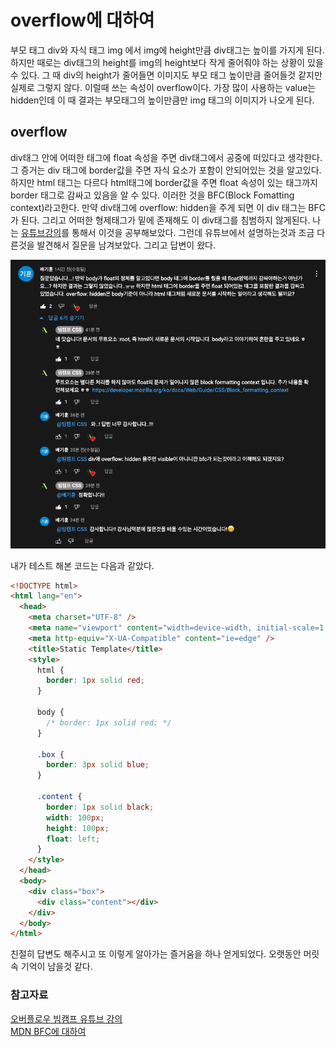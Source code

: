 # overflow에 대하여

부모 태그 div와 자식 태그 img 에서 img에 height만큼 div태그는 높이를 가지게 된다. 하지만 때로는 div태그의 height를 img의 height보다 작게 줄어줘야 하는 상황이 있을 수 있다. 그 때 div의 height가 줄어들면 이미지도 부모 태그 높이만큼 줄어들것 같지만 실제로 그렇지 않다. 이럴때 쓰는 속성이 overflow이다. 가장 많이 사용하는 value는 hidden인데 이 때 결과는 부모태그의 높이만큼만 img 태그의 이미지가 나오게 된다.

## overflow

div태그 안에 어떠한 태그에 float 속성을 주면 div태그에서 공중에 떠있다고 생각한다. 그 증거는 div 태그에 border값을 주면 자식 요소가 포함이 안되어있는 것을 알고있다. 하지만 html 태그는 다르다 html태그에 border값을 주면 float 속성이 있는 태그까지 border 태그로 감싸고 있음을 알 수 있다. 이러한 것을 BFC(Block Fomatting context)라고한다. 만약 div태그에 overflow: hidden을 주게 되면 이 div 태그는 BFC가 된다. 그리고 어떠한 형제태그가 밑에 존재해도 이 div태그를 침범하지 않게된다. 나는 [유튜브강의](<(https://www.youtube.com/watch?v=O-n1EjDEuIc&ab_channel=%EB%B9%94%EC%BA%A0%ED%94%84CSS)>)를 통해서 이것을 공부해보았다. 그런데 유튜브에서 설명하는것과 조금 다른것을 발견해서 질문을 남겨보았다. 그리고 답변이 왔다.

![유튜브 질문](./images/overflow-study-question.png)

내가 테스트 해본 코드는 다음과 같았다.

```html
<!DOCTYPE html>
<html lang="en">
  <head>
    <meta charset="UTF-8" />
    <meta name="viewport" content="width=device-width, initial-scale=1.0" />
    <meta http-equiv="X-UA-Compatible" content="ie=edge" />
    <title>Static Template</title>
    <style>
      html {
        border: 1px solid red;
      }

      body {
        /* border: 1px solid red; */
      }

      .box {
        border: 3px solid blue;
      }

      .content {
        border: 1px solid black;
        width: 100px;
        height: 100px;
        float: left;
      }
    </style>
  </head>
  <body>
    <div class="box">
      <div class="content"></div>
    </div>
  </body>
</html>
```

친절히 답변도 해주시고 또 이렇게 알아가는 즐거움을 하나 얻게되었다. 오랫동안 머릿속 기억이 남을것 같다.

### 참고자료

[오버플로우 빔캠프 유튜브 강의](https://www.youtube.com/watch?v=O-n1EjDEuIc&ab_channel=%EB%B9%94%EC%BA%A0%ED%94%84CSS)  
[MDN BFC에 대하여](https://developer.mozilla.org/ko/docs/Web/Guide/CSS/Block_formatting_context)
